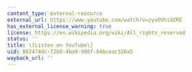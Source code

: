 ```yaml
---
content_type: external-resource
external_url: https://www.youtube.com/watch?v=zyvOVhidZRE
has_external_license_warning: true
license: https://en.wikipedia.org/wiki/All_rights_reserved
status: ''
title: \[Listen on YouTube\]
uid: 862474dc-72b0-4ba9-986f-64bceac326a5
wayback_url: ''
---
```

